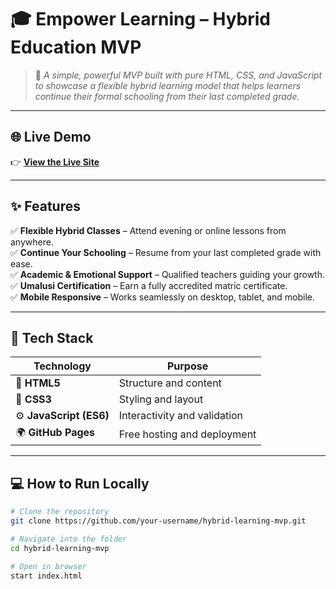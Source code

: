 # 🎓 Empower Learning – Hybrid Education MVP

> 🚀 *A simple, powerful MVP built with pure HTML, CSS, and JavaScript to showcase a flexible hybrid learning model that helps learners continue their formal schooling from their last completed grade.*

---

## 🌐 Live Demo  
👉 **[View the Live Site](https://github.com/katlego22-maker/hybrid-learning-mvp)**  

---

## ✨ Features
✅ **Flexible Hybrid Classes** – Attend evening or online lessons from anywhere.  
✅ **Continue Your Schooling** – Resume from your last completed grade with ease.  
✅ **Academic & Emotional Support** – Qualified teachers guiding your growth.  
✅ **Umalusi Certification** – Earn a fully accredited matric certificate.  
✅ **Mobile Responsive** – Works seamlessly on desktop, tablet, and mobile.

---

## 🧰 Tech Stack
| Technology | Purpose |
|-------------|----------|
| 🧱 **HTML5** | Structure and content |
| 🎨 **CSS3** | Styling and layout |
| ⚙️ **JavaScript (ES6)** | Interactivity and validation |
| 🌍 **GitHub Pages** | Free hosting and deployment |

---

## 💻 How to Run Locally
```bash
# Clone the repository
git clone https://github.com/your-username/hybrid-learning-mvp.git

# Navigate into the folder
cd hybrid-learning-mvp

# Open in browser
start index.html

